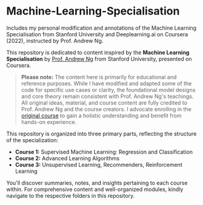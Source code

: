 # Machine-Learning-Specialisation
Includes my personal modification and annotations of the Machine Learning Specialisation from Stanford University and Deeplearning.ai on Coursera (2022), instructed by Prof. Andrew Ng.

This repository is dedicated to content inspired by the **Machine Learning Specialisation** by [Prof. Andrew Ng](https://www.coursera.org/instructor/andrewng) from Stanford University, presented on Coursera.

> **Please note:** The content here is primarily for educational and reference purposes. While I have modified and adapted some of the code for specific use cases or clarity, the foundational model designs and core theory remain consistent with Prof. Andrew Ng's teachings. All original ideas, material, and course content are fully credited to Prof. Andrew Ng and the course creators. I advocate enrolling in the [original course](https://www.coursera.org/specializations/machine-learning-introduction) to gain a holistic understanding and benefit from hands-on experience.

This repository is organized into three primary parts, reflecting the structure of the specialization:

- **Course 1:** Supervised Machine Learning: Regression and Classification
- **Course 2:** Advanced Learning Algorithms
- **Course 3:** Unsupervised Learning, Recommenders, Reinforcement Learning 

You'll discover summaries, notes, and insights pertaining to each course within. For comprehensive content and well-organized modules, kindly navigate to the respective folders in this repository.
